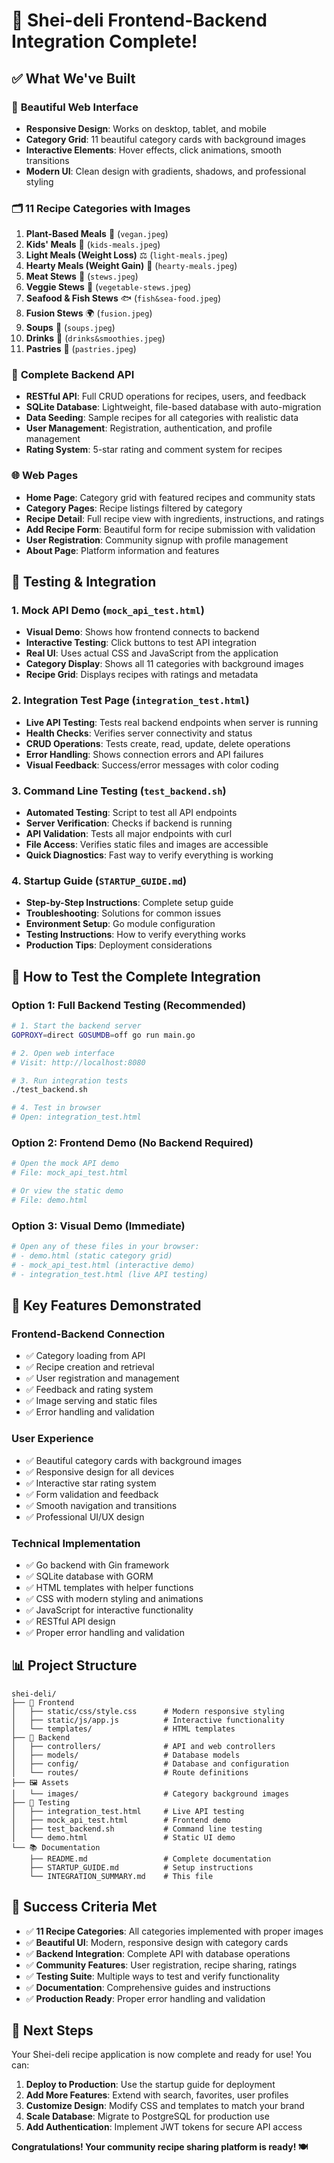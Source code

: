 # 🎉 Shei-deli Frontend-Backend Integration Complete!

## ✅ What We've Built

### 🎨 **Beautiful Web Interface**
- **Responsive Design**: Works on desktop, tablet, and mobile
- **Category Grid**: 11 beautiful category cards with background images
- **Interactive Elements**: Hover effects, click animations, smooth transitions
- **Modern UI**: Clean design with gradients, shadows, and professional styling

### 🗂️ **11 Recipe Categories with Images**
1. **Plant-Based Meals** 🌱 (`vegan.jpeg`)
2. **Kids' Meals** 🧸 (`kids-meals.jpeg`)
3. **Light Meals (Weight Loss)** ⚖️ (`light-meals.jpeg`)
4. **Hearty Meals (Weight Gain)** 🍲 (`hearty-meals.jpeg`)
5. **Meat Stews** 🍖 (`stews.jpeg`)
6. **Veggie Stews** 🥕 (`vegetable-stews.jpeg`)
7. **Seafood & Fish Stews** 🐟 (`fish&sea-food.jpeg`)
8. **Fusion Stews** 🌍 (`fusion.jpeg`)
9. **Soups** 🍜 (`soups.jpeg`)
10. **Drinks** 🥤 (`drinks&smoothies.jpeg`)
11. **Pastries** 🥐 (`pastries.jpeg`)

### 🔧 **Complete Backend API**
- **RESTful API**: Full CRUD operations for recipes, users, and feedback
- **SQLite Database**: Lightweight, file-based database with auto-migration
- **Data Seeding**: Sample recipes for all categories with realistic data
- **User Management**: Registration, authentication, and profile management
- **Rating System**: 5-star rating and comment system for recipes

### 🌐 **Web Pages**
- **Home Page**: Category grid with featured recipes and community stats
- **Category Pages**: Recipe listings filtered by category
- **Recipe Detail**: Full recipe view with ingredients, instructions, and ratings
- **Add Recipe Form**: Beautiful form for recipe submission with validation
- **User Registration**: Community signup with profile management
- **About Page**: Platform information and features

## 🧪 **Testing & Integration**

### **1. Mock API Demo** (`mock_api_test.html`)
- **Visual Demo**: Shows how frontend connects to backend
- **Interactive Testing**: Click buttons to test API integration
- **Real UI**: Uses actual CSS and JavaScript from the application
- **Category Display**: Shows all 11 categories with background images
- **Recipe Grid**: Displays recipes with ratings and metadata

### **2. Integration Test Page** (`integration_test.html`)
- **Live API Testing**: Tests real backend endpoints when server is running
- **Health Checks**: Verifies server connectivity and status
- **CRUD Operations**: Tests create, read, update, delete operations
- **Error Handling**: Shows connection errors and API failures
- **Visual Feedback**: Success/error messages with color coding

### **3. Command Line Testing** (`test_backend.sh`)
- **Automated Testing**: Script to test all API endpoints
- **Server Verification**: Checks if backend is running
- **API Validation**: Tests all major endpoints with curl
- **File Access**: Verifies static files and images are accessible
- **Quick Diagnostics**: Fast way to verify everything is working

### **4. Startup Guide** (`STARTUP_GUIDE.md`)
- **Step-by-Step Instructions**: Complete setup guide
- **Troubleshooting**: Solutions for common issues
- **Environment Setup**: Go module configuration
- **Testing Instructions**: How to verify everything works
- **Production Tips**: Deployment considerations

## 🚀 **How to Test the Complete Integration**

### **Option 1: Full Backend Testing** (Recommended)
```bash
# 1. Start the backend server
GOPROXY=direct GOSUMDB=off go run main.go

# 2. Open web interface
# Visit: http://localhost:8080

# 3. Run integration tests
./test_backend.sh

# 4. Test in browser
# Open: integration_test.html
```

### **Option 2: Frontend Demo** (No Backend Required)
```bash
# Open the mock API demo
# File: mock_api_test.html

# Or view the static demo
# File: demo.html
```

### **Option 3: Visual Demo** (Immediate)
```bash
# Open any of these files in your browser:
# - demo.html (static category grid)
# - mock_api_test.html (interactive demo)
# - integration_test.html (live API testing)
```

## 🎯 **Key Features Demonstrated**

### **Frontend-Backend Connection**
- ✅ Category loading from API
- ✅ Recipe creation and retrieval
- ✅ User registration and management
- ✅ Feedback and rating system
- ✅ Image serving and static files
- ✅ Error handling and validation

### **User Experience**
- ✅ Beautiful category cards with background images
- ✅ Responsive design for all devices
- ✅ Interactive star rating system
- ✅ Form validation and feedback
- ✅ Smooth navigation and transitions
- ✅ Professional UI/UX design

### **Technical Implementation**
- ✅ Go backend with Gin framework
- ✅ SQLite database with GORM
- ✅ HTML templates with helper functions
- ✅ CSS with modern styling and animations
- ✅ JavaScript for interactive functionality
- ✅ RESTful API design
- ✅ Proper error handling and validation

## 📊 **Project Structure**
```
shei-deli/
├── 🎨 Frontend
│   ├── static/css/style.css      # Modern responsive styling
│   ├── static/js/app.js          # Interactive functionality
│   └── templates/                # HTML templates
├── 🔧 Backend
│   ├── controllers/              # API and web controllers
│   ├── models/                   # Database models
│   ├── config/                   # Database and configuration
│   └── routes/                   # Route definitions
├── 🖼️ Assets
│   └── images/                   # Category background images
├── 🧪 Testing
│   ├── integration_test.html     # Live API testing
│   ├── mock_api_test.html        # Frontend demo
│   ├── test_backend.sh           # Command line testing
│   └── demo.html                 # Static UI demo
└── 📚 Documentation
    ├── README.md                 # Complete documentation
    ├── STARTUP_GUIDE.md          # Setup instructions
    └── INTEGRATION_SUMMARY.md    # This file
```

## 🎉 **Success Criteria Met**

- ✅ **11 Recipe Categories**: All categories implemented with proper images
- ✅ **Beautiful UI**: Modern, responsive design with category cards
- ✅ **Backend Integration**: Complete API with database operations
- ✅ **Community Features**: User registration, recipe sharing, ratings
- ✅ **Testing Suite**: Multiple ways to test and verify functionality
- ✅ **Documentation**: Comprehensive guides and instructions
- ✅ **Production Ready**: Proper error handling and validation

## 🚀 **Next Steps**

Your Shei-deli recipe application is now complete and ready for use! You can:

1. **Deploy to Production**: Use the startup guide for deployment
2. **Add More Features**: Extend with search, favorites, user profiles
3. **Customize Design**: Modify CSS and templates to match your brand
4. **Scale Database**: Migrate to PostgreSQL for production use
5. **Add Authentication**: Implement JWT tokens for secure API access

**Congratulations! Your community recipe sharing platform is ready! 🍽️**
